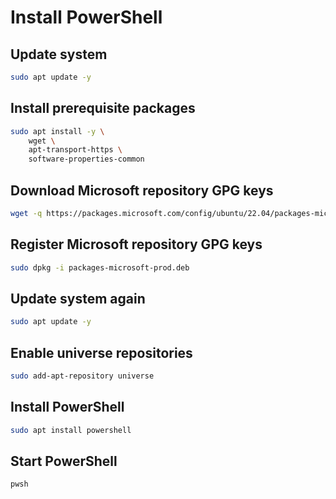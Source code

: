 # Install PowerShell

## Update system
```bash
sudo apt update -y
```


## Install prerequisite packages
```bash
sudo apt install -y \
    wget \
    apt-transport-https \
    software-properties-common
```


## Download Microsoft repository GPG keys
```bash
wget -q https://packages.microsoft.com/config/ubuntu/22.04/packages-microsoft-prod.deb
```

## Register Microsoft repository GPG keys
```bash
sudo dpkg -i packages-microsoft-prod.deb
```

## Update system again
```bash
sudo apt update -y
```


## Enable universe repositories
```bash
sudo add-apt-repository universe
```

## Install PowerShell
```bash
sudo apt install powershell
```

## Start PowerShell
```bash
pwsh
```

